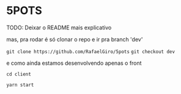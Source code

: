 # 5POTS

TODO: Deixar o README mais explicativo

mas, pra rodar é só clonar o repo e ir pra branch 'dev'

`git clone https://github.com/RafaelGiro/5pots` `git checkout dev`


e como ainda estamos desenvolvendo apenas o front

`cd client`

`yarn start`
